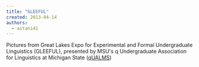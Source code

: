 ```yaml
---
title: "GLEEFUL"
created: 2013-04-14
authors: 
  - aitani41
---
```


Pictures from Great Lakes Expo for Experimental and Formal Undergraduate Linguistics (GLEEFUL), presented by MSU's q Undergraduate Association for Linguistics at Michigan State ([qUALMS](https://www.msu.edu/~qualms/qUALMS/Home.html "qUALMS"))
